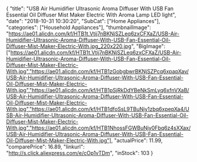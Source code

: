 {
	"title": "USB Air Humidifier Ultrasonic Aroma Diffuser With USB Fan Essential Oil Diffuser Mist Maker Electric  With Aroma Lamp LED light",
	"date": "2018-10-31 10:30:20",
	"SubCat": ["Home Appliances"],
	"categories": ["Household Appliances"],
	"thumbnailImage": "https://ae01.alicdn.com/kf/HTB1t.Vtij7nBKNjSZLeq6zxCFXaZ/USB-Air-Humidifier-Ultrasonic-Aroma-Diffuser-With-USB-Fan-Essential-Oil-Diffuser-Mist-Maker-Electric-With.jpg_220x220.jpg",
	"BigImage": ["https://ae01.alicdn.com/kf/HTB1t.Vtij7nBKNjSZLeq6zxCFXaZ/USB-Air-Humidifier-Ultrasonic-Aroma-Diffuser-With-USB-Fan-Essential-Oil-Diffuser-Mist-Maker-Electric-With.jpg","https://ae01.alicdn.com/kf/HTB1zGobgbwrBKNjSZPcq6xpapXav/USB-Air-Humidifier-Ultrasonic-Aroma-Diffuser-With-USB-Fan-Essential-Oil-Diffuser-Mist-Maker-Electric-With.jpg","https://ae01.alicdn.com/kf/HTB1pSjRkDdYBeNkSmLyq6xfnVXaB/USB-Air-Humidifier-Ultrasonic-Aroma-Diffuser-With-USB-Fan-Essential-Oil-Diffuser-Mist-Maker-Electric-With.jpg","https://ae01.alicdn.com/kf/HTB1dfoSsL9TBuNjy1zbq6xpepXa4/USB-Air-Humidifier-Ultrasonic-Aroma-Diffuser-With-USB-Fan-Essential-Oil-Diffuser-Mist-Maker-Electric-With.jpg","https://ae01.alicdn.com/kf/HTB1NhossFGWBuNjy0Fbq6z4sXXax/USB-Air-Humidifier-Ultrasonic-Aroma-Diffuser-With-USB-Fan-Essential-Oil-Diffuser-Mist-Maker-Electric-With.jpg"],
	"actualPrice": 11.99,
	"comparePrice": 16.89,
	"linkurl": "http://s.click.aliexpress.com/e/cOp1vTDm",
	"inStock": 103
}
